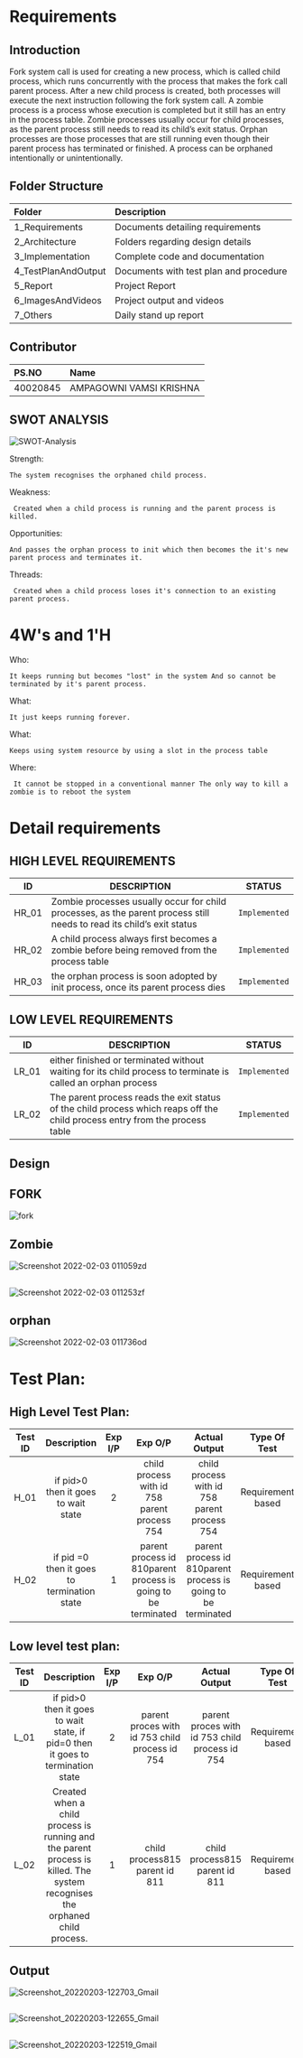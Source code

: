 
# Requirements
## Introduction
 Fork system call is used for creating a new process, which is called child process, which runs concurrently with the process that makes the fork call parent process. After a new child process is created, both processes will execute the next instruction following the fork system call. A zombie process is a process whose execution is completed but it still has an entry in the process table. Zombie processes usually occur for child processes, as the parent process still needs to read its child’s exit status. Orphan processes are those processes that are still running even though their parent process has terminated or finished. A process can be orphaned intentionally or unintentionally.
 
 ## Folder Structure

| Folder              | Description                                   |
| :------------------ | :-------------------------------------------- |
| 1_Requirements      | Documents detailing requirements              |
| 2_Architecture      | Folders regarding design details              |
| 3_Implementation    | Complete code and documentation               |
| 4_TestPlanAndOutput | Documents with test plan and procedure        |
| 5_Report            | Project Report                                |
| 6_ImagesAndVideos   | Project output and videos                     |
| 7_Others            | Daily stand up report                         |

 ## Contributor

| PS.NO               | Name                                   |
| :------------------ | :-------------------------------------------- |
| 40020845            | AMPAGOWNI VAMSI KRISHNA |

## SWOT ANALYSIS
![SWOT-Analysis](https://user-images.githubusercontent.com/94233420/152287322-2c01d17b-62f4-42d7-8dd9-3599356a15f5.jpg)

Strength:

    The system recognises the orphaned child process.

Weakness:

     Created when a child process is running and the parent process is killed.
Opportunities:

    And passes the orphan process to init which then becomes the it's new parent process and terminates it.

Threads:

     Created when a child process loses it's connection to an existing parent process.
    

# 4W&#39;s and 1&#39;H
Who:

    It keeps running but becomes "lost" in the system And so cannot be terminated by it's parent process.

What:

    It just keeps running forever.

What:

    Keeps using system resource by using a slot in the process table

Where:

     It cannot be stopped in a conventional manner The only way to kill a zombie is to reboot the system

# Detail requirements
## HIGH LEVEL REQUIREMENTS

|ID   |        DESCRIPTION    |       STATUS|
|----------------|-------------------------------|-----------------------------|
|HR_01       | Zombie processes usually occur for child processes, as the parent process still needs to read its child’s exit status|`Implemented`|
|HR_02       | A child process always first becomes a zombie before being removed from the process table|`Implemented`|
|HR_03      |  the orphan process is soon adopted by init process, once its parent process dies |`Implemented`|



## LOW LEVEL REQUIREMENTS

|ID   |        DESCRIPTION    |       STATUS|
|----------------|-------------------------------|-----------------------------|
|LR_01       | either finished or terminated without waiting for its child process to terminate is called an orphan process |`Implemented`|
|LR_02       | The parent process reads the exit status of the child process which reaps off the child process entry from the process table|`Implemented`|

## Design


## FORK
![fork](https://user-images.githubusercontent.com/94233420/152290985-54ddb61b-ddab-4aa7-a7db-8fb86305dd6c.png)

## Zombie
![Screenshot 2022-02-03 011059zd](https://user-images.githubusercontent.com/94233420/152225409-7817e307-0fa3-4dd6-8217-e67e0f5deb27.png)

## 

![Screenshot 2022-02-03 011253zf](https://user-images.githubusercontent.com/94233420/152225424-7f76d526-60a3-4562-81bf-a644e49c28e6.png)

## orphan 
![Screenshot 2022-02-03 011736od](https://user-images.githubusercontent.com/94233420/152226142-18fe8216-96f3-493c-9e66-422e46c09e3e.png)

# Test Plan:

## High Level Test Plan:

|Test ID|                            Description                           |  Exp I/P   |  Exp O/P  |  Actual Output |  Type Of Test   |
|:-----:|:----------------------------------------------------------------:|:----------:|:---------:|:--------------:|:---------------:|
| H_01  | if pid>0 then it goes to wait state                 |       2    | child process with id 758 parent process 754      |child process with id 758 parent process 754              |Requirement based|
| H_02  | if pid =0 then it goes to termination state              |   1  | parent process id 810parent process is going to be terminated|parent process id 810parent process is going to be terminated|Requirement based|

        


## Low level test plan:

|Test ID|                            Description                           |  Exp I/P   |  Exp O/P  |  Actual Output |  Type Of Test   |
|:-----:|:----------------------------------------------------------------:|:----------:|:---------:|:--------------:|:---------------:|
| L_01  |if pid>0 then it goes to wait state, if pid=0 then it goes to termination state | 2|parent proces with id 753 child process id 754 |parent proces with id 753 child process id 754|Requirement based|
| L_02  |Created when a child process is running and the parent process is killed. The system recognises the orphaned child process. |1 |child process815 parent id 811 |child process815  parent id 811 |Requirement based  |



## Output


![Screenshot_20220203-122703_Gmail](https://user-images.githubusercontent.com/94233420/152296007-ecee17b4-a902-46bf-bd2c-e15e5c50872b.jpg)

##

![Screenshot_20220203-122655_Gmail](https://user-images.githubusercontent.com/94233420/152296063-9656103b-8279-4861-a4f9-3e0c3c76d81f.jpg)

##

![Screenshot_20220203-122519_Gmail](https://user-images.githubusercontent.com/94233420/152296452-ba3349b6-bc08-465d-a6c4-73efda1c1c9c.jpg)
